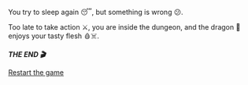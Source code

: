 You try to sleep again 😴, but something is wrong 😕.

Too late to take action ⚔️, you are inside the dungeon, and the dragon 🐉 enjoys your tasty flesh 🩸☠️.

***THE END 🎬***

[Restart the game](../begin-journey.md)
